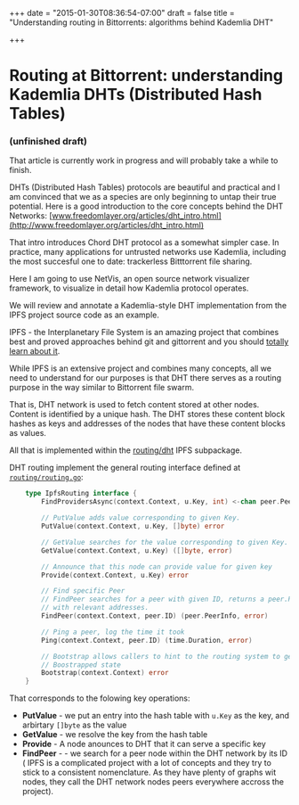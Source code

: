 +++
date = "2015-01-30T08:36:54-07:00"
draft = false
title = "Understanding routing in Bittorrents: algorithms behind Kademlia DHT"

+++

Routing at Bittorrent: understanding Kademlia DHTs (Distributed Hash Tables)
======================


### (unfinished  draft)

That article is currently work in progress and will probably take a while to finish.

DHTs (Distributed Hash Tables) protocols are beautiful and practical and I am convinced that we as a species are only beginning to untap their true potential. Here is a good introduction to the core concepts behind the DHT Networks: [www.freedomlayer.org/articles/dht_intro.html](http://www.freedomlayer.org/articles/dht_intro.html)

That intro introduces Chord DHT protocol as a somewhat  simpler case. In practice, many applications for untrusted networks use Kademlia, including the most succesful one to date: trackerless Bitttorrent file sharing.

Here I am going to use NetVis, an open source network visualizer framework, to visualize in detail how Kademlia protocol operates.

We will review and annotate a Kademlia-style DHT implementation from the IPFS project source code as an example.



IPFS - the Interplanetary File System is an amazing project that combines best and proved approaches behind git and gittorrent and you should [totally learn about it](https://github.com/jbenet/ipfs).

While IPFS is an extensive project and combines many concepts, all we need to understand  for our purposes is that DHT there serves as  a routing purpose in the way similar to Bittorrent file swarm.

That is, DHT network is used to fetch content stored at other nodes.  Content is identified by a unique hash. The DHT stores these content block hashes as keys and addresses of the nodes that have these content blocks as values.

All that is implemented within the [routing/dht](https://godoc.org/github.com/jbenet/go-ipfs/routing) IPFS subpackage.

DHT routing implement the general routing interface defined at [`routing/routing.go`](https://github.com/jbenet/go-ipfs/blob/9dd12922b341d891a2365beb10d0142fd10fb235/routing/routing.go):

```go
	type IpfsRouting interface {
	    FindProvidersAsync(context.Context, u.Key, int) <-chan peer.PeerInfo

	    // PutValue adds value corresponding to given Key.
	    PutValue(context.Context, u.Key, []byte) error

	    // GetValue searches for the value corresponding to given Key.
	    GetValue(context.Context, u.Key) ([]byte, error)

	    // Announce that this node can provide value for given key
	    Provide(context.Context, u.Key) error

	    // Find specific Peer
	    // FindPeer searches for a peer with given ID, returns a peer.PeerInfo
	    // with relevant addresses.
	    FindPeer(context.Context, peer.ID) (peer.PeerInfo, error)

	    // Ping a peer, log the time it took
	    Ping(context.Context, peer.ID) (time.Duration, error)

	    // Bootstrap allows callers to hint to the routing system to get into a
	    // Boostrapped state
	    Bootstrap(context.Context) error
	}
```

That corresponds to 
the folowing key operations:

- **PutValue** - we put an entry into the hash table with `u.Key` as the key, and arbirtary `[]byte` as the value 
- **GetValue** - we resolve the key from the hash table
- **Provide**  - A node anounces to DHT that it can serve a specific key
- **FindPeer** - - we search for a peer node within the DHT network by its ID ( IPFS is a complicated project with a lot of concepts and they try to stick to a  consistent nomenclature. As they have plenty of graphs wit nodes, they call the DHT network nodes peers everywhere accross the project).








